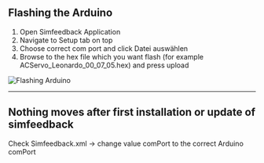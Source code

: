 ## Flashing the Arduino 
1. Open Simfeedback Application 
2. Navigate to Setup tab on top
3. Choose correct com port and click Datei auswählen
4. Browse to the hex file which you want flash (for example ACServo_Leonardo_00_07_05.hex) and press upload

![Flashing Arduino](https://github.com/SimFeedback/SimFeedback-AC-Servo/blob/master/Docs/Flashard.png)

***

## Nothing moves after first installation or update of simfeedback 
Check Simfeedback.xml -> change value comPort to the correct Arduino comPort




